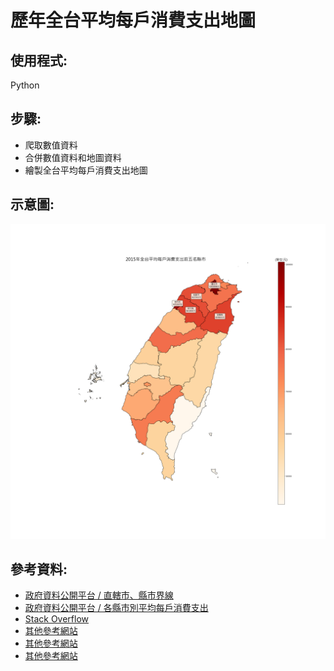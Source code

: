 # 歷年全台平均每戶消費支出地圖
## 使用程式:
Python
## 步驟:
* 爬取數值資料
* 合併數值資料和地圖資料
* 繪製全台平均每戶消費支出地圖
## 示意圖:
![picture1](https://github.com/yyy855029/crawler_practice/blob/master/%E5%9C%B0%E5%9C%96%E7%9B%B8%E9%97%9C/%E6%AD%B7%E5%B9%B4%E5%85%A8%E5%8F%B0%E5%B9%B3%E5%9D%87%E6%AF%8F%E6%88%B6%E6%B6%88%E8%B2%BB%E6%94%AF%E5%87%BA%E5%9C%B0%E5%9C%96/Img/2015%E5%B9%B4%E5%85%A8%E5%8F%B0%E5%B9%B3%E5%9D%87%E6%AF%8F%E6%88%B6%E6%B6%88%E8%B2%BB%E6%94%AF%E5%87%BA%E5%89%8D%E4%BA%94%E5%90%8D%E7%B8%A3%E5%B8%82.png)
## 參考資料:
* [政府資料公開平台 / 直轄市、縣市界線](https://data.gov.tw/dataset/7442)
* [政府資料公開平台 / 各縣市別平均每戶消費支出](https://data.gov.tw/dataset/7442)
* [Stack Overflow](https://stackoverflow.com/questions/18195758/set-matplotlib-colorbar-size-to-match-graph)
* [其他參考網站](https://2.python-requests.org//zh_CN/latest/user/quickstart.html)
* [其他參考網站](http://viml.nchc.org.tw/blog/paper_info.php?CLASS_ID=1&SUB_ID=1&PAPER_ID=687)
* [其他參考網站](http://www.geraintianpalmer.org.uk/2017/09/22/plotting-geopandas/)

